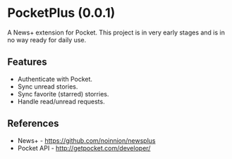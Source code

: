 PocketPlus (0.0.1)
==================

A News+ extension for Pocket.
This project is in very early stages and is in no way ready for daily use.


Features
-------------------------------
* Authenticate with Pocket.
* Sync unread stories.
* Sync favorite (starred) storries.
* Handle read/unread requests.

References
-------------------------------
* News+ - https://github.com/noinnion/newsplus
* Pocket API - http://getpocket.com/developer/
